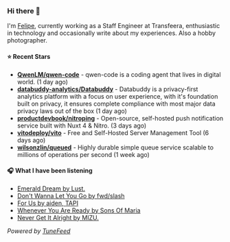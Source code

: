 ### Hi there 👋

I'm [Felipe](https://felipevm.com), currently working as a Staff Engineer at Transfeera, enthusiastic in technology and occasionally write about my experiences. Also a hobby photographer.

#### ⭐ Recent Stars
- **[QwenLM/qwen-code](https://github.com/QwenLM/qwen-code)** - qwen-code is a coding agent that lives in digital world. (1 day ago)
- **[databuddy-analytics/Databuddy](https://github.com/databuddy-analytics/Databuddy)** - Databuddy is a privacy-first analytics platform with a focus on user experience, with it&#39;s foundation built on privacy, it ensures complete compliance with most major data privacy laws out of the box (1 day ago)
- **[productdevbook/nitroping](https://github.com/productdevbook/nitroping)** - Open-source, self-hosted push notification service built with Nuxt 4 &amp; Nitro. (3 days ago)
- **[vitodeploy/vito](https://github.com/vitodeploy/vito)** - Free and Self-Hosted  Server Management Tool (6 days ago)
- **[wilsonzlin/queued](https://github.com/wilsonzlin/queued)** - Highly durable simple queue service scalable to millions of operations per second (1 week ago)

#### 🎧 What I have been listening
- [Emerald Dream by Lust.](https://open.spotify.com/track/1nCVPgKtxjGPrwOxeTxMQZ)
- [Don&#39;t Wanna Let You Go by fwd/slash](https://open.spotify.com/track/6UZPpeLO9Clo8YCCwwmuP9)
- [For Us by aiden, TAPI](https://open.spotify.com/track/3CVgJxpE0WiS7ZZshGu5WX)
- [Whenever You Are Ready by Sons Of Maria](https://open.spotify.com/track/1VSkkQhNGDLsiHLxFmOEJ5)
- [Never Get It Alright by MIZU.](https://open.spotify.com/track/60IT4I0OKCLGmNPFoQikp7)

_Powered by [TuneFeed](https://tunefeed.app?ref=github.com)_
